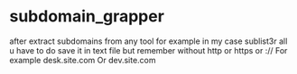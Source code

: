 # subdomain_grapper
after extract subdomains from any tool for example in my case sublist3r all u have to do save it in text file but remember  without http or https or :// For example desk.site.com Or dev.site.com
